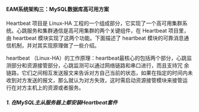#### EAM系统架构三：MySQL数据库高可用方案

Heartbeat 项目是 Linux-HA 工程的一个组成部分，它实现了一个高可用集群系统。心跳服务和集群通信是高可用集群的两个关键组件，在 Heartbeat 项目里，由 heartbeat 模块实现了这两个功能。下面描述了 heartbeat 模块的可靠消息通信机制，并对其实现原理做了一些介绍。

heartbeat （Linux-HA）的工作原理：heartbeat最核心的包括两个部分，心跳监测部分和资源接管部分，心跳监测可以通过网络链路和串口进行，而且支持冗 余链路，它们之间相互发送报文来告诉对方自己当前的状态，如果在指定的时间内未收到对方发送的报文，那么就认为对方失效，这时需启动资源接管模块来接管运 行在对方主机上的资源或者服务。

##### 1. 在MySQL主从服务器上都安装Heartbeat套件
